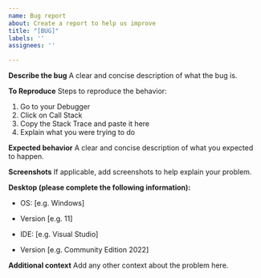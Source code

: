 ```yaml
---
name: Bug report
about: Create a report to help us improve
title: "[BUG]"
labels: ''
assignees: ''

---
```


**Describe the bug**
A clear and concise description of what the bug is.

**To Reproduce**
Steps to reproduce the behavior:
1. Go to your Debugger
2. Click on Call Stack
3. Copy the Stack Trace and paste it here
4. Explain what you were trying to do

**Expected behavior**
A clear and concise description of what you expected to happen.

**Screenshots**
If applicable, add screenshots to help explain your problem.

**Desktop (please complete the following information):**
 - OS: [e.g. Windows]
 - Version [e.g. 11]

 - IDE: [e.g. Visual Studio]
 - Version [e.g. Community Edition 2022]

**Additional context**
Add any other context about the problem here.
